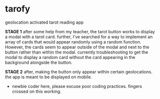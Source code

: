 # tarofy
geolocation activated tarot reading app

<strong>STAGE 1</strong>
after some help from my teacher, the tarot button works to display a modal with a tarot card. 
further, I've searched for a way to implement an array of cards that would appear randomly using a random function. 
However, the cards seem to appear outside of the modal and next to the button rather than within the modal. 
currently troubleshooting to get the modal to display a random card without the card appearing in the background alongside the button. 

<strong>STAGE 2</strong>
after, making the button only appear within certain geolocations. the app is meant to be displayed on mobile. 

* newbie coder here, please excuse poor coding practices. fingers crossed on this working. 


